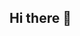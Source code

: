## Hi there 👋

<!--
**m3rshALL/m3rshALL** is a ✨ _special_ ✨ repository because its `README.md` (this file) appears on your GitHub profile.

🛠 My fancy badge area
python golang postgres redis aws k8s terraform html javascript css React Vite django docker swagger fastapi asyncio git github pycharm prometheus GitLab CI jupyter pandas kafka conda homeassistant ElasticSearch openstreetmap raspberry pi stripe Ethereum latex: ...
-->
